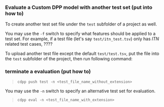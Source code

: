 ### Evaluate a Custom DPP model with another test set (put into how to)

To create another test set file under the `test` subfolder of a project as well. 

You may use the `-f` switch to specify what features should be applied to a test set. For example, if a test file (let's say `test/itn_test.tsv`) only has *ITN* related test cases, ????

To upload another test file except the default `test/test.tsv`, put the file into the `test` subfolder of the project, then run following command:

### terminate a evaluation (put how to)
 

> `cdpp push test -n <test_file_name_without_extension>`


You may use the `-n` switch to specify an alternative test set for evaluation.

> `cdpp eval -n <test_file_name_with_extension>`
